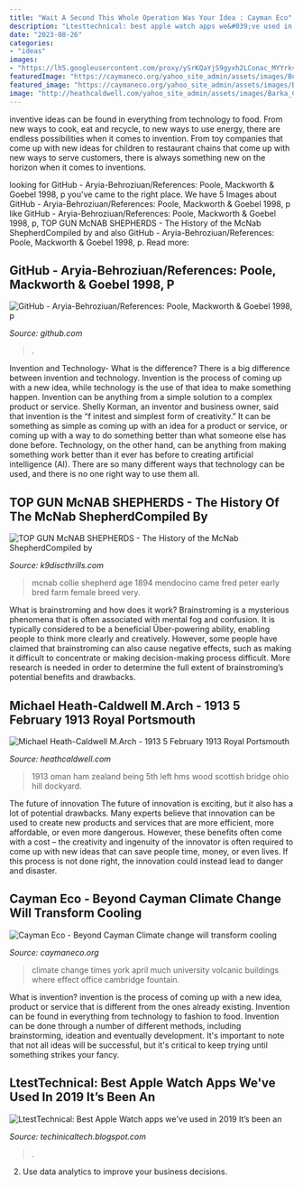 ```yaml
---
title: "Wait A Second This Whole Operation Was Your Idea : Cayman Eco"
description: "Ltesttechnical: best apple watch apps we&#039;ve used in 2019 it’s been an"
date: "2023-08-26"
categories:
- "ideas"
images:
- "https://lh5.googleusercontent.com/proxy/ySrKQaYjS9gyxh2LConac_MYYrkvyv99GhyQxVgDM9BghxFyJWdhKaaCnlq7_YRFvAjaE0W3Xm9NYb787dQylNm0D_PfdJZh3_w3sNhGYA=w1200-h630-p-k-no-nu"
featuredImage: "https://caymaneco.org/yahoo_site_admin/assets/images/Buildings_and_energy_-_Caitlin_Ochs_Reuters_New_York_Times_Climate_Fwd.12085521_std.jpg"
featured_image: "https://caymaneco.org/yahoo_site_admin/assets/images/Buildings_and_energy_-_Caitlin_Ochs_Reuters_New_York_Times_Climate_Fwd.12085521_std.jpg"
image: "http://heathcaldwell.com/yahoo_site_admin/assets/images/Barka_Castle_Oman_1913_maybe.11730524_std.jpg"
---
```



inventive ideas can be found in everything from technology to food. From new ways to cook, eat and recycle, to new ways to use energy, there are endless possibilities when it comes to invention. From toy companies that come up with new ideas for children to restaurant chains that come up with new ways to serve customers, there is always something new on the horizon when it comes to inventions.

	

		
looking for GitHub - Aryia-Behroziuan/References: Poole, Mackworth &amp; Goebel 1998, p you've came to the right place. We have 5 Images about GitHub - Aryia-Behroziuan/References: Poole, Mackworth &amp; Goebel 1998, p like GitHub - Aryia-Behroziuan/References: Poole, Mackworth &amp; Goebel 1998, p, TOP GUN McNAB SHEPHERDS - The History of the McNab ShepherdCompiled by and also GitHub - Aryia-Behroziuan/References: Poole, Mackworth &amp; Goebel 1998, p. Read more:
		
    
## GitHub - Aryia-Behroziuan/References: Poole, Mackworth &amp; Goebel 1998, P

<img loading=lazy src="https://opengraph.githubassets.com/1c0e52d835c4c7d2506bd4d3cbd372d5d803876fe548f08c16ccb6367c1678e9/Aryia-Behroziuan/References" onerror="this.onerror=null;this.src='https://tse2.mm.bing.net/th?id=OIP.sd9S1LGJ5b0JoV8AFJdRiAHaDt&amp;pid=15.1';" alt="GitHub - Aryia-Behroziuan/References: Poole, Mackworth &amp; Goebel 1998, p">

_Source: github.com_

>. 

	

Invention and Technology- What is the difference?
There is a big difference between invention and technology. Invention is the process of coming up with a new idea, while technology is the use of that idea to make something happen. Invention can be anything from a simple solution to a complex product or service. Shelly Korman, an inventor and business owner, said that invention is the “f initest and simplest form of creativity.” It can be something as simple as coming up with an idea for a product or service, or coming up with a way to do something better than what someone else has done before. Technology, on the other hand, can be anything from making something work better than it ever has before to creating artificial intelligence (AI). There are so many different ways that technology can be used, and there is no one right way to use them all.

    
## TOP GUN McNAB SHEPHERDS - The History Of The McNab ShepherdCompiled By

<img loading=lazy src="http://k9discthrills.com/yahoo_site_admin/assets/images/Alexanders_McNabs.85215232_std.jpg" onerror="this.onerror=null;this.src='https://tse3.mm.bing.net/th?id=OIP.wzSIocNMm5IjYKoutL9WaQHaD5&amp;pid=15.1';" alt="TOP GUN McNAB SHEPHERDS - The History of the McNab ShepherdCompiled by">

_Source: k9discthrills.com_

>mcnab collie shepherd age 1894 mendocino came fred peter early bred farm female breed very. 

	

What is brainstroming and how does it work?
Brainstroming is a mysterious phenomena that is often associated with mental fog and confusion. It is typically considered to be a beneficial Über-powering ability, enabling people to think more clearly and creatively. However, some people have claimed that brainstroming can also cause negative effects, such as making it difficult to concentrate or making decision-making process difficult. More research is needed in order to determine the full extent of brainstroming’s potential benefits and drawbacks.

    
## Michael Heath-Caldwell M.Arch - 1913 5 February 1913 Royal Portsmouth

<img loading=lazy src="http://heathcaldwell.com/yahoo_site_admin/assets/images/Barka_Castle_Oman_1913_maybe.11730524_std.jpg" onerror="this.onerror=null;this.src='https://tse2.mm.bing.net/th?id=OIP.UcoOg7BYiRt16lJtAEICCwHaEy&amp;pid=15.1';" alt="Michael Heath-Caldwell M.Arch - 1913 5 February 1913 Royal Portsmouth">

_Source: heathcaldwell.com_

>1913 oman ham zealand being 5th left hms wood scottish bridge ohio hill dockyard. 

	

The future of innovation
The future of innovation is exciting, but it also has a lot of potential drawbacks. Many experts believe that innovation can be used to create new products and services that are more efficient, more affordable, or even more dangerous. However, these benefits often come with a cost – the creativity and ingenuity of the innovator is often required to come up with new ideas that can save people time, money, or even lives. If this process is not done right, the innovation could instead lead to danger and disaster.

    
## Cayman Eco - Beyond Cayman Climate Change Will Transform Cooling

<img loading=lazy src="https://caymaneco.org/yahoo_site_admin/assets/images/Buildings_and_energy_-_Caitlin_Ochs_Reuters_New_York_Times_Climate_Fwd.12085521_std.jpg" onerror="this.onerror=null;this.src='https://tse4.mm.bing.net/th?id=OIP.EflDJtcIEbD51IGfn45XPAHaE8&amp;pid=15.1';" alt="Cayman Eco - Beyond Cayman Climate change will transform cooling">

_Source: caymaneco.org_

>climate change times york april much university volcanic buildings where effect office cambridge fountain. 

	

What is invention?
invention is the process of coming up with a new idea, product or service that is different from the ones already existing. Invention can be found in everything from technology to fashion to food. 
Invention can be done through a number of different methods, including brainstorming, ideation and eventually development. It's important to note that not all ideas will be successful, but it's critical to keep trying until something strikes your fancy.

    
## LtestTechnical: Best Apple Watch Apps We&#039;ve Used In 2019 It’s Been An

<img loading=lazy src="https://lh5.googleusercontent.com/proxy/ySrKQaYjS9gyxh2LConac_MYYrkvyv99GhyQxVgDM9BghxFyJWdhKaaCnlq7_YRFvAjaE0W3Xm9NYb787dQylNm0D_PfdJZh3_w3sNhGYA=w1200-h630-p-k-no-nu" onerror="this.onerror=null;this.src='https://tse1.mm.bing.net/th?id=OIP.RpA6hGS32hc2VIVNEvtmXwHaEK&amp;pid=15.1';" alt="LtestTechnical: Best Apple Watch apps we&#039;ve used in 2019 It’s been an">

_Source: techinicaltech.blogspot.com_

>. 

	

2. Use data analytics to improve your business decisions.

